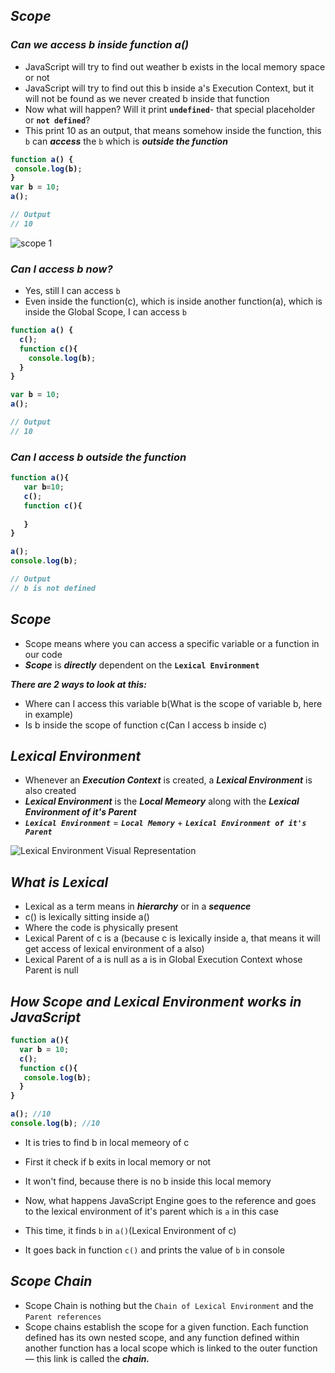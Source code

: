 ## _Scope_

### _Can we access b inside function a()_
- JavaScript will try to find out weather b exists in the local memory space or not 
- JavaScript will try to find out this b inside a's Execution Context, but it will not be found as we never created b inside that function
- Now what will happen? Will it print **`undefined`**- that special placeholder or **`not defined`**?
- This print 10 as an output, that means somehow inside the function, this `b` can _**access**_ the `b` which is _**outside the function**_ 

<b>

```js
function a() {
 console.log(b);
}
var b = 10;
a();

// Output
// 10
```
</b>

![scope 1](https://github.com/anupam-kumar-krishnan/Namaste-JavaScript/assets/69143883/e08879b0-04d1-4ad9-a98d-f671ac1f96cb)


### _Can I access b now?_
- Yes, still I can access `b`
- Even inside the function(c), which is inside another function(a), which is inside the Global Scope, I can access `b`

<b>

```js
function a() {
  c();
  function c(){
    console.log(b);
  }
}

var b = 10;
a();

// Output
// 10
```

</b>

### _Can I access b outside the function_

<b>

```js
function a(){
   var b=10;
   c();
   function c(){
 
   }
}

a();
console.log(b);

// Output
// b is not defined
```
</b>

## _Scope_
- Scope means where you can access a specific variable or a function in our code
- _**Scope**_ is _**directly**_ dependent on the **`Lexical Environment`**

_**There are 2 ways to look at this:**_
- Where can I access this variable b(What is the scope of variable b, here in example)
- Is b inside the scope of function c(Can I access b inside c)

## _Lexical Environment_
- Whenever an **_Execution Context_** is created, a **_Lexical Environment_** is also created
- _**Lexical Environment**_ is the _**Local Memeory**_ along with the _**Lexical Environment of it's Parent**_
- _**`Lexical Environment`**_ = _**`Local Memory`**_ + _**`Lexical Environment of it's Parent`**_

![Lexical Environment Visual Representation](https://github.com/anupam-kumar-krishnan/Namaste-JavaScript/assets/69143883/8868a329-70ec-4ead-9f44-d44551c48095)

## _What is Lexical_
- Lexical as a term means in _**hierarchy**_ or in a _**sequence**_
- c() is lexically sitting inside a()
- Where the code is physically present
- Lexical Parent of c is a (because c is lexically inside a, that means it will get access of  lexical environment of a also)
- Lexical Parent of a is null as a is in Global Execution Context whose Parent is null


## _How Scope and Lexical Environment works in JavaScript_

<b>

```js
function a(){
  var b = 10;
  c();
  function c(){
   console.log(b);
  }
}

a(); //10
console.log(b); //10
```

</b>


- It is tries to find b in local memeory of c
- First it check if b exits in local memory or not
- It won't find, because there is no b inside this local memory

- Now, what happens JavaScript Engine goes to the reference and goes to the lexical environment of it's parent which is `a` in this case
- This time, it finds `b` in `a()`(Lexical Environment of c)
- It goes back in function `c()` and prints the value of `b` in console



## _Scope Chain_
- Scope Chain is nothing but the `Chain of Lexical Environment` and the `Parent references`
- Scope chains establish the scope for a given function. Each function defined has its own nested scope, and any function defined within another function has a local scope which is linked to the outer function — this link is called the _**chain.**_









